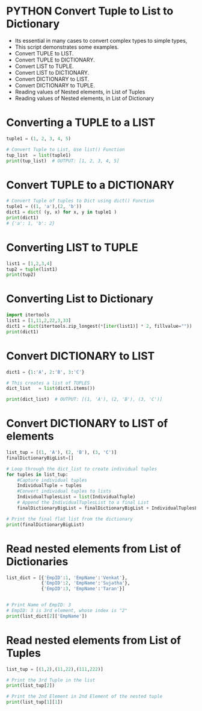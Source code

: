 
# PYTHON Convert Tuple to List to Dictionary
* Its essential in many cases to convert complex types to simple types,
* This script demonstrates some examples.  
* Convert TUPLE to LIST.
* Convert TUPLE to DICTIONARY.
* Convert LIST to TUPLE.
* Convert LIST to DICTIONARY.
* Convert DICTIONARY to LIST.
* Convert DICTIONARY to TUPLE.
* Reading values of Nested elements, in List of Tuples
* Reading values of Nested elements, in List of Dictionary

# Converting a TUPLE to a LIST
```python
tuple1 = (1, 2, 3, 4, 5)

# Convert Tuple to List, Use list() Function
tup_list  = list(tuple1)
print(tup_list)  # OUTPUT: [1, 2, 3, 4, 5]
```

# Convert TUPLE to a DICTIONARY
```python
# Convert Tuple of tuples to Dict using dict() Function
tuple1 = ((1, 'a'),(2, 'b'))
dict1 = dict( (y, x) for x, y in tuple1 )
print(dict1)
# {'a': 1, 'b': 2}
```

# Converting LIST to TUPLE
```python
list1 = [1,2,3,4]
tup2 = tuple(list1)
print(tup2)
```

# Converting List to Dictionary
```python
import itertools
list1 = [1,11,2,22,3,33]
dict1 = dict(itertools.zip_longest(*[iter(list1)] * 2, fillvalue=""))
print(dict1)
```

# Convert DICTIONARY to LIST
```python
dict1 = {1:'A', 2:'B', 3:'C'}

# This creates a list of TUPLES
dict_list   = list(dict1.items())

print(dict_list)  # OUTPUT: [(1, 'A'), (2, 'B'), (3, 'C')]
```

# Convert DICTIONARY to LIST of elements
```python
list_tup = [(1, 'A'), (2, 'B'), (3, 'C')]
finalDictionaryBigList=[]

# Loop through the dict_list to create individual tuples
for tuples in list_tup: 
    #Capture individual tuples
    IndividualTuple = tuples
    #Convert individual tuples to lists
    IndividualTuplesList = list(IndividualTuple)
    # Append the IndividualTuplesList to a final List
    finalDictionaryBigList = finalDictionaryBigList + IndividualTuplesList

# Print the final flat list from the dictionary
print(finalDictionaryBigList)
```

# Read nested elements from List of Dictionaries
```python
list_dict = [{'EmpID':1, 'EmpName':'Venkat'},
             {'EmpID':2, 'EmpName':'Sujatha'},
             {'EmpID':3, 'EmpName':'Taran'}]


# Print Name of EmpID: 3
# EmpID: 3 is 3rd element, whose index is "2"
print(list_dict[2]['EmpName'])
```

# Read nested elements from List of Tuples
```python
list_tup = [(1,2),(11,22),(111,222)]

# Print the 3rd Tuple in the list
print(list_tup[2])

# Print the 2nd Element in 2nd Element of the nested tuple
print(list_tup[1][1])
```

